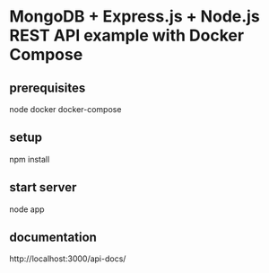 ﻿# MongoDB + Express.js + Node.js REST API example with Docker Compose

## prerequisites
node
docker
docker-compose

## setup
npm install

## start server
node app

## documentation
http://localhost:3000/api-docs/


